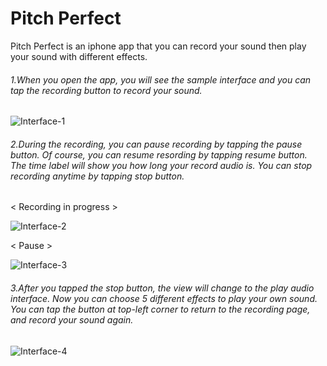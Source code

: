 # Pitch Perfect

Pitch Perfect is an iphone app that you can record your sound then play your sound with different effects.

###### 1.When you open the app, you will see the sample interface and you can tap the recording button to record your sound.
![Interface-1](https://c2.staticflickr.com/2/1606/24902407435_89c5feb1f1_c.jpg)
###### 2.During the recording, you can pause recording by tapping the pause button. Of course, you can resume resording by tapping resume button. The time label will show you how long your record audio is. You can stop recording anytime by tapping stop button.
< Recording in progress >

![Interface-2](https://c2.staticflickr.com/2/1702/24902408045_a750339314_c.jpg)

< Pause >

![Interface-3](https://c2.staticflickr.com/2/1593/24606917900_dc25c1d6dd_c.jpg)
###### 3.After you tapped the stop button, the view will change to the play audio interface. Now you can choose 5 different effects to play your own sound. You can tap the button at top-left corner to return to the recording page, and record your sound again.
![Interface-4](https://c2.staticflickr.com/2/1546/24784484322_1822ae373f_c.jpg)
